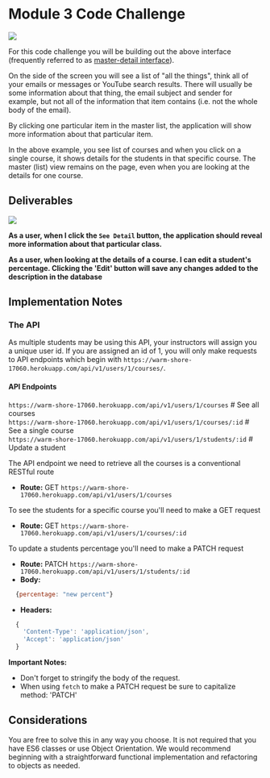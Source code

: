 

# Module 3 Code Challenge

![](demo.gif)


For this code challenge you will be building out the above interface (frequently referred to as [master-detail interface](https://en.wikipedia.org/wiki/Master%E2%80%93detail_interface)).

On the side of the screen you will see a list of "all the things", think all of your emails or messages or YouTube search results. There will usually be some information about that thing, the email subject and sender for example, but not all of the information that item contains (i.e. not the whole body of the email).

By clicking one particular item in the master list, the application will show more information about that particular item.

In the above example, you see list of courses and when you click on a single course, it shows details for the students in that specific course. The master (list) view remains on the page, even when you are looking at the details for one course.

## Deliverables

![](demo.gif)



<!-- **As a user, when the page loads I should see a list of courses retrieved from an API on the left hand side of the screen.** -->

**As a user, when I click the `See Detail` button, the application should reveal more information about that particular class.**

**As a user, when looking at the details of a course. I can edit a student's percentage. Clicking the 'Edit' button will save any changes added to the description in the database**


## Implementation Notes

### The API

As multiple students may be using this API, your instructors will assign you a unique user id. If you are assigned an id of 1, you will only make requests to API endpoints which begin with `https://warm-shore-17060.herokuapp.com/api/v1/users/1/courses/`.




#### API Endpoints

`https://warm-shore-17060.herokuapp.com/api/v1/users/1/courses` # See all courses  
`https://warm-shore-17060.herokuapp.com/api/v1/users/1/courses/:id` # See a single course  
`https://warm-shore-17060.herokuapp.com/api/v1/users/1/students/:id` # Update a student  

The API endpoint we need to retrieve all the courses is a conventional RESTful route
* **Route:** GET `https://warm-shore-17060.herokuapp.com/api/v1/users/1/courses`


To see the students for a specific course you'll need to make a GET request
* **Route:** GET `https://warm-shore-17060.herokuapp.com/api/v1/users/1/courses/:id`

To update a students percentage you'll need to make a PATCH request
* **Route:** PATCH `https://warm-shore-17060.herokuapp.com/api/v1/users/1/students/:id`
* **Body:**
```js
  {percentage: "new percent"}
```
* **Headers:**
```js
  {
    'Content-Type': 'application/json',
    'Accept': 'application/json'
  }
  ```

  **Important Notes:**
  * Don't forget to stringify the body of the request.
  * When using `fetch` to make a PATCH request be sure to capitalize method: 'PATCH'


## Considerations

You are free to solve this in any way you choose. It is not required that you have ES6 classes or use Object Orientation. We would recommend beginning with a straightforward functional implementation and refactoring to objects as needed.
